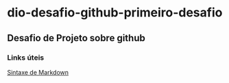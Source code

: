 # dio-desafio-github-primeiro-desafio
## Desafio de Projeto sobre github

### Links úteis
[Sintaxe de Markdown](https://markdown.net.br/sintaxe-basica/)

